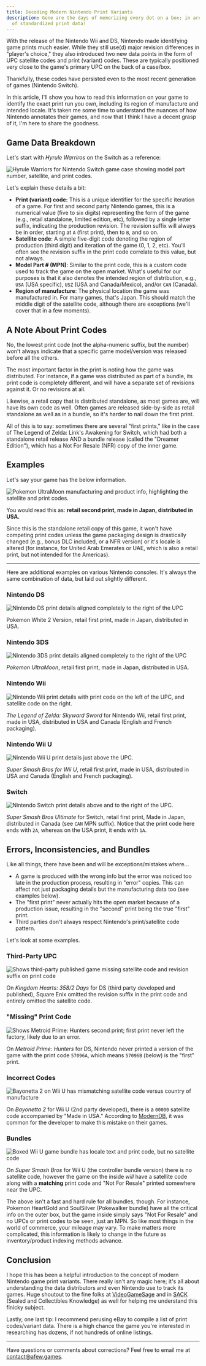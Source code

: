 ```yaml
---
title: Decoding Modern Nintendo Print Variants
description: Gone are the days of memorizing every dot on a box; in are the days
  of standardized print data!
---
```

With the release of the Nintendo Wii and DS, Nintendo made identifying game prints much easier. While they still use(d) major revision differences in "player's choice," they also introduced two new data points in the form of UPC satellite codes and print (variant) codes. These are typically positioned very close to the game's primary UPC on the back of a case/box.

Thankfully, these codes have persisted even to the most recent generation of games (Nintendo Switch).

In this article, I'll show you how to read this information on your game to identify the exact print run you own, including its region of manufacture and intended locale. It's taken me some time to understand the nuances of how Nintendo annotates their games, and now that I think I have a decent grasp of it, I'm here to share the goodness.

## Game Data Breakdown

Let's start with *Hyrule Warriros* on the Switch as a reference:

![Hyrule Warriors for Nintendo Switch game case showing model part number, satellite, and print codes.](/uploads/hyrule-warriors.jpg)

Let's explain these details a bit:

* **Print (variant) code:** This is a unique identifier for the specific iteration of a game. For first and second party Nintendo games, this is a numerical value (five to six digits) representing the form of the game (e.g., retail standalone, limited edition, etc), followed by a single letter suffix, indicating the production revision. The revision suffix will always be in order, starting at `A` (first print), then to `B`, and so on.
* **Satellite code**: A simple five-digit code denoting the region of production (third digit) and iteration of the game (0, 1, 2, etc). You'll often see the revision suffix in the print code correlate to this value, but not always.
* **Model Part # (MPN)**: Similar to the print code, this is a custom code used to track the game on the open market. What's useful for our purposes is that it also denotes the intended region of distribution, e.g., `USA` (USA specific), `USZ` (USA and Canada/Mexico), and/or `CAN` (Canada).
* **Region of manufacture**: The physical location the game was manufactured in. For many games, that's Japan. This should match the middle digit of the satellite code, although there are exceptions (we'll cover that in a few moments).

## A Note About Print Codes

No, the lowest print code (not the alpha-numeric suffix, but the number) won't always indicate that a specific game model/version was released before all the others.

The most important factor in the print is noting how the game was distributed. For instance, if a game was distributed as part of a bundle, its print code is completely different, and will have a separate set of revisions against it. Or no revisions at all.

Likewise, a retail copy that is distributed standalone, as most games are, will have its own code as well. Often games are released side-by-side as retail standalone as well as in a bundle, so it's harder to nail down the first print.

All of this is to say: sometimes there are several "first prints," like in the case of The Legend of Zelda: Link's Awakening for Switch, which had both a standalone retail release AND a bundle release (called the "Dreamer Edition"), which has a Not For Resale (NFR) copy of the inner game.

## Examples

Let's say your game has the below information.

![Pokemon UltraMoon manufacturing and product info, highlighting the satellite and print codes.](/uploads/pokemon-ultra-moon-revision.jpg)

You would read this as: **retail second print, made in Japan, distributed in USA.**

Since this is the standalone retail copy of this game, it won't have competing print codes unless the game packaging design is drastically changed (e.g., bonus DLC included, or a NFR version) or it's locale is altered (for instance, for United Arab Emerates or UAE, which is also a retail print, but not intended for the Americas).

- - -

Here are additional examples on various Nintendo consoles. It's always the same combination of data, but laid out slightly different.

### Nintendo DS

![Nintendo DS print details aligned completely to the right of the UPC](/uploads/pokemon_white_2.jpg)

Pokemon White 2 Version, retail first print, made in Japan, distributed in USA.

### Nintendo 3DS

![Nintendo 3DS print details aligned completely to the right of the UPC](/uploads/pokemon-ultra-moon.jpg)

*Pokemon UltraMoon*, retail first print, made in Japan, distributed in USA.

### Nintendo Wii

![Nintendo Wii print details with print code on the left of the UPC, and satellite code on the right.](/uploads/skyward-sword.jpg)

*The Legend of Zelda: Skyward Sword* for Nintendo Wii, retail first print, made in USA, distributed in USA and Canada (English and French packaging).

### Nintendo Wii U

![Nintendo Wii U print details just above the UPC.](/uploads/super-smash-wii-u.jpg)

*Super Smash Bros for Wii U*, retail first print, made in USA, distributed in USA and Canada (English and French packaging).

### Switch

![Nintendo Switch print details above and to the right of the UPC.](/uploads/smash_ultimate.jpg)

*Super Smash Bros Ultimate* for Switch, retail first print, Made in Japan, distributed in Canada (see `CAN` MPN suffix). Notice that the print code here ends with `2A`, whereas on the USA print, it ends with `1A`. 

## Errors, Inconsistencies, and Bundles

Like all things, there have been and will be exceptions/mistakes where...

* A game is produced with the wrong info but the error was noticed too late in the production process, resulting in "error" copies. This can affect not just packaging details but the manufacturing data too (see examples below).
* The "first print" never actually hits the open market because of a production issue, resulting in the "second" print being the true "first" print.
* Third parties don't always respect Nintendo's print/satellite code pattern.

Let's look at some examples.

### Third-Party UPC

![Shows third-party published game missing satellite code and revision suffix on print code](/uploads/kingdom-hearts.jpg)

On *Kingdom Hearts: 358/2 Days* for DS (third party developed and published), Square Enix omitted the revision suffix in the print code and entirely omitted the satellite code.

### "Missing" Print Code

![Shows Metroid Prime: Hunters second print; first print never left the factory, likely due to an error.](/uploads/metroid_prime_hunters.jpg)

On *Metroid Prime: Hunters* for DS, Nintendo never printed a version of the game with the print code `57096A`, which means `57096B` (below) is the "first" print. 

### Incorrect Codes

![Bayonetta 2 on Wii U has mismatching satellite code versus country of manufacture](/uploads/bayonetta-2-wii-u.jpg)

On *Bayonetta 2* for Wii U (2nd party developed), there is a `00000` satellite code accompanied by "Made in USA." According to [ModernDB](https://www.instagram.com/Moderndatabase/), it was common for the developer to make this mistake on their games.

### Bundles

![Boxed Wii U game bundle has locale text and print code, but no satellite code](/uploads/super-smash-bros-wii-u-bundle.jpg)

On *Super Smash Bros* for Wii U (the controller bundle version) there is no satellite code, however the game on the inside *will* have a satellite code along with a **matching** print code and "Not For Resale" printed somewhere near the UPC.

The above isn't a fast and hard rule for all bundles, though. For instance, Pokemon HeartGold and SoulSilver (Pokewalker bundle) have all the critical info on the outer box, but the game inside simply says "Not For Resale" and no UPCs or print codes to be seen, just an MPN. So like most things in the world of commerce, your mileage may vary. To make matters more complicated, this information is likely to change in the future as inventory/product indexing methods advance.

## Conclusion

I hope this has been a helpful introduction to the concept of modern Nintendo game print variants. There really isn't any magic here; it's all about understanding the data distributors and even Nintendo use to track its games. Huge shoutout to the fine folks at [VideoGameSage](https://videogamesage.com) and in [SACK](https://discord.gg/BkSBeMMZ) (Sealed and Collectibles Knowledge) as well for helping me understand this finicky subject.

Lastly, one last tip: I recommend perusing eBay to compile a list of print codes/variant data. There is a high chance the game you're interested in researching has dozens, if not hundreds of online listings.

- - -

Have questions or comments about corrections? Feel free to email me at [contact@afew.games](mailto:contact@afew.games).